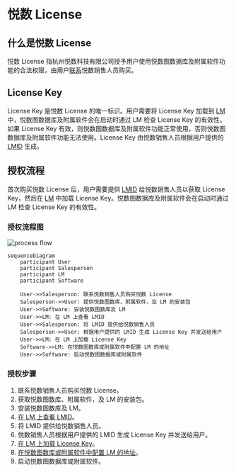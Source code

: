 # 悦数 License

## 什么是悦数 License

悦数 License 指杭州悦数科技有限公司授予用户使用悦数图数据库及附属软件功能的合法权限，由用户[联系](https://www.nebula-graph.com.cn/contact)悦数销售人员购买。

## License Key

License Key 是悦数 License 的唯一标识。用户需要将 License Key 加载到 [LM](2.license-management-suite/3.license-manager.md) 中，悦数图数据库及附属软件会在启动时通过 LM 检查 License Key 的有效性。如果 License Key 有效，则悦数图数据库及附属软件功能正常使用，否则悦数图数据库及附属软件功能无法使用。License Key 由悦数销售人员根据用户提供的 [LMID](2.license-management-suite/3.license-manager.md) 生成。

<!-- 等LC上线后，开放以下内容
### License Key 类型

License Key 分为在线 License Key 和离线 License Key。

- **在线 License Key**
  用户将其输入至 LM 中后，LM 可以每 1~2 小时获取最新的 License 信息。

- **离线 License Key**
  相比离线 License Key，用户将其输入至 LM 中后，LM 获取的是固定的 License 信息。如果更新了 License 信息，需重新获取离线授权码。

用户可以根据 LM 是否能够访问互联网而选择在线或离线 License Key。

- 当 LM 可以访问互联网时，可选在线或离线 License Key，建议使用在线 License Key。
- 当 LM 无法访问互联网时，需选择离线 License Key。 -->


<!-- 在 [LC](https://license.vesoft-inc.com/account/sign-in?redirect=/licenses) 上可查看 License 信息，包括 License 的有效期、节点数、License Key 等。 -->

<!-- 国内暂时不透出资源费用

## License 资源费用

目前，支持购买节点类型的资源，即用户可以根据自己的业务需求，购买所需的节点数，包括查询和存储节点。License 的购买时长可以选择 1 个月或者 1 年。

具体的费用如下表所示：

| 资源/个 | 1 个月 | 1 年 |
| :--- | :--- | :--- |
| 查询节点| 9800 RMB | 117600 RMB |
| 存储节点 | 19600 RMB | 235200 RMB |

购买 License 后，用户可同时获得悦数图数据库附属软件悦数图探索（ Explorer）、悦数运维监控（Dashboard）、悦数图计算（Analytics）的使用权，但需要自行在这些软件上配置 [LM](2.license-management-suite/3.license-manager.md)。 -->

## 授权流程

首次购买悦数 License 后，用户需要提供 [LMID](2.license-management-suite/3.license-manager.md) 给悦数销售人员以获取 License Key，然后在 [LM](2.license-management-suite/3.license-manager.md) 中加载 License Key。悦数图数据库及附属软件会在启动时通过 LM 检查 License Key 的有效性。

### 授权流程图

![process flow](https://docs-cdn.nebula-graph.com.cn/figures/licensing_flowchart_2023-05-07-cn.png)

<!-- ### 在云市场平台购买 License 的授权流程

1. 在 AWS Marketplace 的 [NebulaGraph Enterprise (by Node)](https://aws.amazon.com/marketplace/pp/prodview-kvpxjh5b4dfno?sr=0-2&ref_=beagle&applicationId=AWSMPContessa) 服务上签订合同以购买悦数 License。
2. 注册 [LC](https://license.vesoft-inc.com/account/sign-in?redirect=/licenses) 账号并登录。
3. 在 [LM 上查看 LMID](2.license-management-suite/3.license-manager.md)。
4. 在 [LC 上绑定 LMID](2.license-management-suite/2.license-center.md) 并[获取 License Key](4.generate-and-load-license-key.md)。
5. 在 [LM 上加载 License Key](4.generate-and-load-license-key.md)。
6. 在悦数图数库或附属软件中[配置 LM 的地址](2.license-management-suite/3.license-manager.md)。
7. 启动悦数图数据库或附属软件。 -->

<!-- ### 联系悦数销售人员购买 License 的授权流程 -->


<script src="https://cdn.jsdelivr.net/npm/mermaid@8.5.2/dist/mermaid.min.js"></script>

```mermaid
sequenceDiagram
    participant User
    participant Salesperson
    participant LM
    participant Software

    User->>Salesperson: 联系悦数销售人员购买悦数 License
    Salesperson->>User: 提供悦数图数库、附属软件，及 LM 的安装包
    User->>Software: 安装悦数图数库及 LM
    User->>LM: 在 LM 上查看 LMID
    User->>Salesperson: 将 LMID 提供给悦数销售人员
    Salesperson->>User: 根据用户提供的 LMID 生成 License Key 并发送给用户
    User->>LM: 在 LM 上加载 License Key
    Software->>LM: 在悦数图数库或附属软件中配置 LM 的地址
    User->>Software: 启动悦数图数据库或附属软件
```


<script> mermaid.initialize({ startOnLoad:true }); </script>

### 授权步骤

1. 联系悦数销售人员购买悦数 License。
2. 获取悦数图数库、附属软件，及 LM 的安装包。
3. 安装悦数图数库及 LM。
4. [在 LM 上查看 LMID](2.license-management-suite/3.license-manager.md)。
5. 将 LMID 提供给悦数销售人员。
6. 悦数销售人员根据用户提供的 LMID 生成 License Key 并发送给用户。
7. [在 LM 上加载 License Key](2.license-management-suite/3.license-manager.md)。
8. [在悦数图数库或附属软件中配置 LM 的地址](2.license-management-suite/3.license-manager.md)。
9. 启动悦数图数据库或附属软件。








